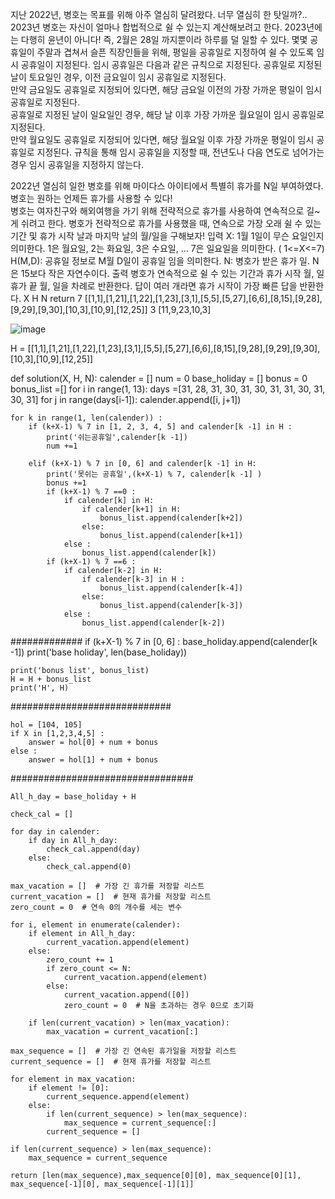 지난 2022년, 병호는 목표를 위해 아주 열심히 달려왔다. 너무 열심히 한 탓일까?.. 2023년 병호는 자신이 얼마나 합법적으로 쉴 수 있는지 계산해보려고 한다. 2023년에는 다행히 윤년이 아니다! 즉, 2월은 28일 까지뿐이라 하루를 덜 일할 수 있다.
몇몇 공휴일이 주말과 겹쳐서 슬픈 직장인들을 위해, 평일을 공휴일로 지정하여 쉴 수 있도록 임시 공휴일이 지정된다. 임시 공휴일은 다음과 같은 규칙으로 지정된다.
공휴일로 지정된 날이 토요일인 경우, 이전 금요일이 임시 공휴일로 지정된다.  
만약 금요일도 공휴일로 지정되어 있다면, 해당 금요일 이전의 가장 가까운 평일이 임시 공휴일로 지정된다.  
공휴일로 지정된 날이 일요일인 경우, 해당 날 이후 가장 가까운 월요일이 임시 공휴일로 지정된다.  
만약 월요일도 공휴일로 지정되어 있다면, 해당 월요일 이후 가장 가까운 평일이 임시 공휴일로 지정된다. 규칙을 통해 임시 공휴일을 지정할 때, 전년도나 다음 연도로 넘어가는 경우 임시 공휴일을 지정하지 않는다. 
  
2022년 열심히 일한 병호를 위해 마이다스 아이티에서 특별히 휴가를 N일 부여하였다. 병호는 원하는 언제든 휴가를 사용할 수 있다!  
병호는 여자친구와 해외여행을 가기 위해 전략적으로 휴가를 사용하여 연속적으로 길~게 쉬려고 한다. 병호가 전략적으로 휴가를 사용했을 때, 연속으로 가장 오래 쉴 수 있는 기간 및 휴가 시작 날과 마지막 날의 월/일을 구해보자!
입력 X: 1월 1일이 무슨 요일인지 의미한다. 1은 월요일, 2는 화요일, 3은 수요일, … 7은 일요일을 의미한다. ( 1<=X<=7) H(M,D): 공휴일 정보로 M월 D일이 공휴일 임을 의미한다. N: 병호가 받은 휴가 일. N은 15보다 작은 자연수이다. 출력 병호가 연속적으로 쉴 수 있는 기간과 휴가 시작 월, 일 휴가 끝 월, 일을 차례로 반환한다. 답이 여러 개라면 휴가 시작이 가장 빠른 답을 반환한다.
X H N return 7 [[1,1],[1,21],[1,22],[1,23],[3,1],[5,5],[5,27],[6,6],[8,15],[9,28],[9,29],[9,30],[10,3],[10,9],[12,25]] 3 [11,9,23,10,3]

![image](https://github.com/joony0512/short_codes/assets/109457820/6254e775-831c-4ab3-8e95-1666bd30636c)

H = [[1,1],[1,21],[1,22],[1,23],[3,1],[5,5],[5,27],[6,6],[8,15],[9,28],[9,29],[9,30],[10,3],[10,9],[12,25]]

def solution(X, H, N):
    calender = []
    num = 0
    base_holiday = []
    bonus = 0
    bonus_list =[]
    for i in range(1, 13):
        days =[31, 28, 31, 30, 31, 30, 31, 31, 30, 31, 30, 31]
        for j in range(days[i-1]):
            calender.append([i, j+1])

    for k in range(1, len(calender)) :
        if (k+X-1) % 7 in [1, 2, 3, 4, 5] and calender[k -1] in H :
            print('쉬는공휴일',calender[k -1])
            num +=1

        elif (k+X-1) % 7 in [0, 6] and calender[k -1] in H:
            print('못쉬는 공휴일',(k+X-1) % 7, calender[k -1] )
            bonus +=1
            if (k+X-1) % 7 ==0 :
                if calender[k] in H:
                    if calender[k+1] in H:
                        bonus_list.append(calender[k+2])
                    else:
                        bonus_list.append(calender[k+1])
                else :
                    bonus_list.append(calender[k])
            if (k+X-1) % 7 ==6 :
                if calender[k-2] in H:
                    if calender[k-3] in H :
                        bonus_list.append(calender[k-4])
                    else:
                        bonus_list.append(calender[k-3])
                else :
                    bonus_list.append(calender[k-2])

#############
        if (k+X-1) % 7 in [0, 6] :
                base_holiday.append(calender[k -1])
    print('base holiday', len(base_holiday))


    print('bonus list', bonus_list)
    H = H + bonus_list
    print('H', H)
#############################


    hol = [104, 105]
    if X in [1,2,3,4,5] :
        answer = hol[0] + num + bonus
    else :
        answer = hol[1] + num + bonus
#################################

    All_h_day = base_holiday + H

    check_cal = []

    for day in calender:
        if day in All_h_day:
            check_cal.append(day)
        else:
            check_cal.append(0)

    max_vacation = []  # 가장 긴 휴가를 저장할 리스트
    current_vacation = []  # 현재 휴가를 저장할 리스트
    zero_count = 0  # 연속 0의 개수를 세는 변수

    for i, element in enumerate(calender):
        if element in All_h_day:
            current_vacation.append(element)
        else:
            zero_count += 1
            if zero_count <= N:
                current_vacation.append(element)
            else:
                current_vacation.append([0])
                zero_count = 0  # N을 초과하는 경우 0으로 초기화

        if len(current_vacation) > len(max_vacation):
            max_vacation = current_vacation[:]

    max_sequence = []  # 가장 긴 연속된 휴가일을 저장할 리스트
    current_sequence = []  # 현재 휴가를 저장할 리스트

    for element in max_vacation:
        if element != [0]:
            current_sequence.append(element)
        else:
            if len(current_sequence) > len(max_sequence):
                max_sequence = current_sequence[:]
            current_sequence = []

    if len(current_sequence) > len(max_sequence):
        max_sequence = current_sequence

    return [len(max_sequence),max_sequence[0][0], max_sequence[0][1], max_sequence[-1][0], max_sequence[-1][1]]
